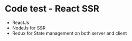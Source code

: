 # Code test - React SSR
- ReactJs
- NodeJs for SSR
- Redux for State management on both server and client    
